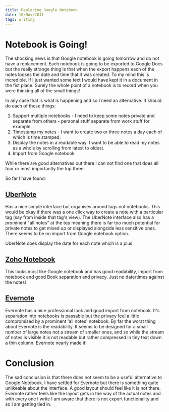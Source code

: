 ```yaml
--- 
title: Replacing Google Notebook
date: 10/Nov/2011
tags: writing
---
```


Notebook is Going!
==================

The shocking news is that Google notebook is going tomorrow and do not have a replacement.  Each notebook is going to be exported to Google Docs but the really strange thing is that when the export happens each of the notes looses the date and time that it was created.  To my mind this is incredible.  If I just wanted some text I would have kept it in a document in the fist place.  Surely the whole point of a notebook is to record when you were thinking all of the small things!

In any case that is what is happening and so I need an alternative.  It should do each of these things:

1) Support multiple notebooks - I need to keep some notes private and separate from others - personal stuff separate from work stuff for example.
1) Timestamp my notes - I want to create two or three notes a day each of which is time stamped.
1) Display the notes in a readable way.  I want to be able to read my notes as a whole by scrolling from latest to oldest.
1) Import from Google notebook

While there are good alternatives out there I can not find one that does all four or most importantly the top three.

So far I have found:

[UberNote][un]
----------

Has a nice simple interface but organises around tags not notebooks.  This would be okay if there was a one click way to create a note with a particular tag (say from inside that tag's view).  The UberNote interface also has a prominent "all notes" at the top meaning there is far too much potential for private notes to get mixed up or displayed alongside less sensitive ones.  There seems to be no import from Google notebook option.

UberNote does display the date for each note which is a plus.


[Zoho Notebook][zh]
---------------

This looks most like Google notebook and has good readability, import from notebook and good Book separation and privacy.  Just no date/times against the notes!


[Evernote][ev]
----------

Evernote has a nice professional look and good import from notebook.  It's separation into notebooks is passable but the privacy feel a little compromised by a prominent 'all notes' notebook.  By far the worst thing about Evernote is the readability.  It seems to be designed for a small number of large notes not a stream of smaller ones, and so while the stream of notes is visible it is not readable but rather compressed in tiny text down a thin column.  Evernote nearly made it!


Conclusion
==========

The sad conclusion is that there does not seem to be a useful alternative to Google Notebook.  I have settled for Evernote but there is something quite unlikeable about the interface.  A good layout should feel like it is not there. Evernote rather feels like the layout gets in the way of the actual notes and with every one I write I am aware that there is not export functionality and so I am getting tied in.


[un]: (http://www.ubernote.com)
[zh]: (http://notebook.zoho.com)
[ev]: (http://www.evernote.com)


